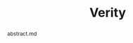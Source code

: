 ---
title: Verity
layout: project
publisher: 
image: 
items:
abstract: abstract.md
authors:
  - name: "Jason D. Chadwick*"
    link: https://www.jason-chadwick.com/
    affiliation: University of Chicago
  - name: "Christopher Kang"
    link: https://christopherkang.me/
    affiliation: University of Chicago
  - name: "Sophia Fuhui Lin"
    link: 
    affiliation: University of Chicago
  - name: "Frederic T. Chong"
    link: https://people.cs.uchicago.edu/~ftchong/
    affiliation: University of Chicago
    last: true
figures:
contributions:
  - "TODO"
thingslearned:
  - short: "Code design & organization"
    long: "I was much more careful in the design of the code than I have been in the past. Knowing from the start that this would be a code-heavy project encouraged me to carefully plan out the structure of the codebase. This increased attention to design also led me to make a much more modular, understandable, and easy-to-modify codebase than I might have otherwise made, which are design goals that I will continue to apply to my new projects from now on."
  - short: "Performance optimization"
    long: "To run our simulations of ~ 100 million distillations, we needed to do some very heavy performance optimizations on the code to achieve runtimes of a few hours. The first iterations of the simulation code would have taken days or months to do the same thing. I learned a lot about parallelization, smart use of memory, batching, and large-scale memoization during this project."
  - short: "Knowing when to pivot"
    long: "TODO"
---